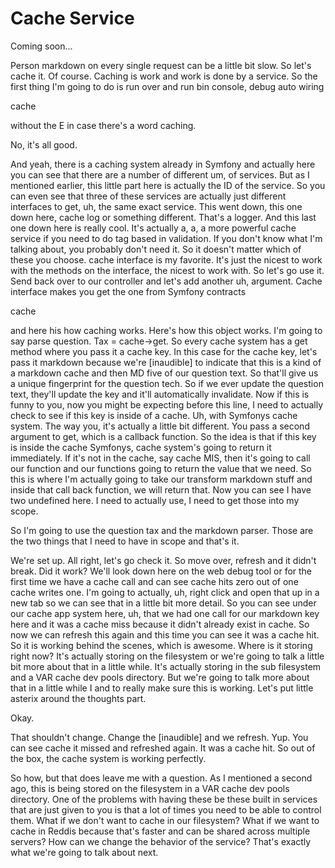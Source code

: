 # Cache Service

Coming soon...

Person markdown on every single request can be a little bit slow. So let's cache it.
Of course. Caching is work and work is done by a service. So the first thing I'm
going to do is run over and run bin console, debug auto wiring

cache

without the E in case there's a word caching.

No, it's all good.

And yeah, there is a caching system already in Symfony and actually here you can see
that there are a number of different um, of services. But as I mentioned earlier,
this little part here is actually the ID of the service. So you can even see that
three of these services are actually just different interfaces to get, uh, the same
exact service. This went down, this one down here, cache log or something different.
That's a logger. And this last one down here is really cool. It's actually a, a, a
more powerful cache service if you need to do tag based in validation. If you don't
know what I'm talking about, you probably don't need it. So it doesn't matter which
of these you choose. cache interface is my favorite. It's just the nicest to work
with the methods on the interface, the nicest to work with. So let's go use it. Send
back over to our controller and let's add another uh, argument. Cache interface makes
you get the one from Symfony contracts

cache

and here his how caching works. Here's how this object works. I'm going to say parse
question. Tax = cache->get. So every cache system has a get method where you pass it
a cache key. In this case for the cache key, let's pass it markdown because we're
[inaudible] to indicate that this is a kind of a markdown cache and then MD five of
our question text. So that'll give us a unique fingerprint for the question tech. So
if we ever update the question text, they'll update the key and it'll automatically
invalidate. Now if this is funny to you, now you might be expecting before this line,
I need to actually check to see if this key is inside of a cache. Uh, with Symfonys
cache system. The way you, it's actually a little bit different. You pass a second
argument to get, which is a callback function. So the idea is that if this key is
inside the cache Symfonys, cache system's going to return it immediately. If it's not
in the cache, say cache MIS, then it's going to call our function and our functions
going to return the value that we need. So this is where I'm actually going to take
our transform markdown stuff and inside that call back function, we will return that.
Now you can see I have two undefined here. I need to actually use, I need to get
those into my scope.

So I'm going to use the question tax and the markdown parser. Those are the two
things that I need to have in scope and that's it.

We're set up. All right, let's go check it. So move over, refresh and it didn't
break. Did it work? We'll look down here on the web debug tool or for the first time
we have a cache call and can see cache hits zero out of one cache writes one. I'm
going to actually, uh, right click and open that up in a new tab so we can see that
in a little bit more detail. So you can see under our cache app system here, uh, that
we had one call for our markdown key here and it was a cache miss because it didn't
already exist in cache. So now we can refresh this again and this time you can see it
was a cache hit. So it is working behind the scenes, which is awesome. Where is it
storing right now? It's actually storing on the filesystem or we're going to talk a
little bit more about that in a little while. It's actually storing in the sub
filesystem and a VAR cache dev pools directory. But we're going to talk more about
that in a little while I and to really make sure this is working. Let's put little
asterix around the thoughts part.

Okay.

That shouldn't change. Change the [inaudible] and we refresh. Yup. You can see cache
it missed and refreshed again. It was a cache hit. So out of the box, the cache
system is working perfectly.

So how, but that does leave me with a question. As I mentioned a second ago, this is
being stored on the filesystem in a VAR cache dev pools directory. One of the
problems with having these be these built in services that are just given to you is
that a lot of times you need to be able to control them. What if we don't want to
cache in our filesystem? What if we want to cache in Reddis because that's faster and
can be shared across multiple servers? How can we change the behavior of the service?
That's exactly what we're going to talk about next.

